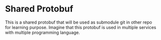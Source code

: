 # Shared Protobuf

This is a shared protobuf that will be used as submodule git in other repo for learning purpose. Imagine that this protobuf is used in multiple services with multiple programming language.